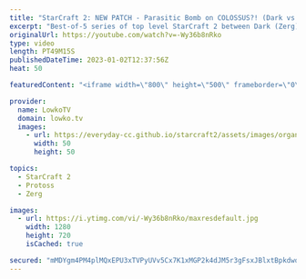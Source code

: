 ```yaml
---
title: "StarCraft 2: NEW PATCH - Parasitic Bomb on COLOSSUS?! (Dark vs herO)"
excerpt: "Best-of-5 series of top level StarCraft 2 between Dark (Zerg) and herO (Protoss). This series is played on the new balance patch and is the finals of the ESL Open Cup 155 Korea.  Epic game 1 between Dark and herO: https://youtu.be/_a2Y-qIoLiQ  Support my work: https://patreon.com/lowkotv Lowko Merch:"
originalUrl: https://youtube.com/watch?v=-Wy36b8nRko
type: video
length: PT49M15S
publishedDateTime: 2023-01-02T12:37:56Z
heat: 50

featuredContent: "<iframe width=\"800\" height=\"500\" frameborder=\"0\" src=\"https://www.youtube.com/embed/-Wy36b8nRko\" allow=\"accelerometer; autoplay; encrypted-media; gyroscope; picture-in-picture\" allowfullscreen></iframe>"

provider:
  name: LowkoTV
  domain: lowko.tv
  images:
    - url: https://everyday-cc.github.io/starcraft2/assets/images/organizations/lowko.tv-50x50.jpg
      width: 50
      height: 50

topics:
  - StarCraft 2
  - Protoss
  - Zerg

images:
  - url: https://i.ytimg.com/vi/-Wy36b8nRko/maxresdefault.jpg
    width: 1280
    height: 720
    isCached: true

secured: "mMDYgm4PM4plMQxEPU3xTVPyUVv5Cx7K1xMGP2k4dJM5r3gFsxJBlxtBpkdwqIGglceM+O+ajykDuW0G3JdFMrf0BeQ9Oav9oB2RHd+w6A8ky2ZGu8UurNdOXpofX+T+1Yx/jRc+frOV62Wv45neFbWewZw/jLgHklkdxx95KUEoqNCURdicKi9XClIR+PmU9n2nocgz/6rCvoaNiGJFtO27iAE0YEr+c1GVRVXlqGeaJ/OiHPFHVJwPuCJ77Dcim53AaDng+vR4ZpL+cCjVpHp4uZ3kxv7p7CJIFZ5FGFeeU8EHyFrMPiSDyxa34kcMu3oWeD8G3uEZk7v4hwrZ9Kf9MU4KW5ET6JYxJklfEprPHFdKbm2QDaJkBjUkDglP9RzQzZKIkEddihDMFjnQFdqL7RUjKNvUDApDzmNIKlI=;Wzv7c5KLVcq8IKHJR60Bww=="
---
```


